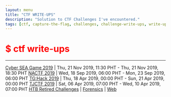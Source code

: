 ```yaml
---
layout: menu
title: "CTF WRITE-UPS"
description: "Solution to CTF Challenges I've encountered."
tags: [ctf, capture-the-flag, challenges, challenge-write-ups, write-ups, writeups, write-up, writeup, nactf, cyberseagame, cyberseagames, cyber-sea-game, cyber-sea-games, tghack, "tg:hack", tjctf, hackthebox, htb, solutions, 2019]
---
```


# <span style="color:red">$ ctf write-ups</span>

---

[Cyber SEA Game 2019](./chals/ctf/2019-CyberSEAGame.html) | Thu, 21 Nov 2019, 11:30 PHT - Thu, 21 Nov 2019, 18:30 PHT
[NACTF 2019](./chals/ctf/2019-NACTF.html) | Wed, 18 Sep 2019, 06:00 PHT - Mon, 23 Sep 2019, 06:00 PHT
[TG:Hack 2019](./chals/ctf/2019-TGHack.html) | Thu, 18 Apr 2019, 00:00 PHT - Sun, 21 Apr 2019, 00:00 PHT
[TJCTF 2019](./chals/ctf/2019-TJCTF.html) | Sat, 06 Apr 2019, 07:00 PHT - Wed, 10 Apr 2019, 07:00 PHT
[HTB Retired Challenges](./chals/htb/challenges.html) | [Forensics](./chals/htb/challenges.html#for) \| [Web](./chals/htb/challenges.html#web)
